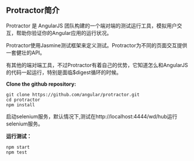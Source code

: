 ## Protractor简介

Protractor 是 AngularJS 团队构建的一个端对端的测试运行工具，模拟用户交互，帮助你验证你的Angular应用的运行状况。

Protractor使用Jasmine测试框架来定义测试。Protractor为不同的页面交互提供一套健壮的API。

有其他的端对端工具，不过Protractor有着自己的优势，它知道怎么和AngularJS的代码一起运行，特别是面临$digest循环的时候。  

**Clone the github repository:**

    git clone https://github.com/angular/protractor.git
    cd protractor
    npm install

启动selenium服务，默认情况下,测试在http://localhost:4444/wd/hub运行selenium服务。

**运行测试：**

    npm start
    npm test